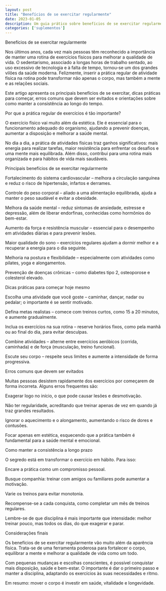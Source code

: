 ```yaml
---
layout: post
title: "Benefícios de se exercitar regularmente"
date: 2023-01-05
description: Um guia prático sobre benefícios de se exercitar regularmente, com dicas acessíveis para o dia a dia.
categories: ['suplementos']
---
```


Benefícios de se exercitar regularmente

Nos últimos anos, cada vez mais pessoas têm reconhecido a importância de manter uma rotina de exercícios físicos para melhorar a qualidade de vida. O sedentarismo, associado a longas horas de trabalho sentado, ao uso excessivo de tecnologia e à falta de tempo, tornou-se um dos grandes vilões da saúde moderna. Felizmente, inserir a prática regular de atividade física na rotina pode transformar não apenas o corpo, mas também a mente e as relações sociais.

Este artigo apresenta os principais benefícios de se exercitar, dicas práticas para começar, erros comuns que devem ser evitados e orientações sobre como manter a consistência ao longo do tempo.

Por que a prática regular de exercícios é tão importante?

O exercício físico vai muito além da estética. Ele é essencial para o funcionamento adequado do organismo, ajudando a prevenir doenças, aumentar a disposição e melhorar a saúde mental.

No dia a dia, a prática de atividades físicas traz ganhos significativos: mais energia para realizar tarefas, maior resistência para enfrentar os desafios e uma mente mais equilibrada. Além disso, contribui para uma rotina mais organizada e para hábitos de vida mais saudáveis.

Principais benefícios de se exercitar regularmente

Fortalecimento do sistema cardiovascular – melhora a circulação sanguínea e reduz o risco de hipertensão, infartos e derrames.

Controle do peso corporal – aliado a uma alimentação equilibrada, ajuda a manter o peso saudável e evitar a obesidade.

Melhora da saúde mental – reduz sintomas de ansiedade, estresse e depressão, além de liberar endorfinas, conhecidas como hormônios do bem-estar.

Aumento da força e resistência muscular – essencial para o desempenho em atividades diárias e para prevenir lesões.

Maior qualidade do sono – exercícios regulares ajudam a dormir melhor e a recuperar a energia para o dia seguinte.

Melhoria na postura e flexibilidade – especialmente com atividades como pilates, yoga e alongamentos.

Prevenção de doenças crônicas – como diabetes tipo 2, osteoporose e colesterol elevado.

Dicas práticas para começar hoje mesmo

Escolha uma atividade que você goste – caminhar, dançar, nadar ou pedalar; o importante é se sentir motivado.

Defina metas realistas – comece com treinos curtos, como 15 a 20 minutos, e aumente gradualmente.

Inclua os exercícios na sua rotina – reserve horários fixos, como pela manhã ou ao final do dia, para evitar desculpas.

Combine atividades – alterne entre exercícios aeróbicos (corrida, caminhada) e de força (musculação, treino funcional).

Escute seu corpo – respeite seus limites e aumente a intensidade de forma progressiva.

Erros comuns que devem ser evitados

Muitas pessoas desistem rapidamente dos exercícios por começarem de forma incorreta. Alguns erros frequentes são:

Exagerar logo no início, o que pode causar lesões e desmotivação.

Não ter regularidade, acreditando que treinar apenas de vez em quando já traz grandes resultados.

Ignorar o aquecimento e o alongamento, aumentando o risco de dores e contusões.

Focar apenas em estética, esquecendo que a prática também é fundamental para a saúde mental e emocional.

Como manter a consistência a longo prazo

O segredo está em transformar o exercício em hábito. Para isso:

Encare a prática como um compromisso pessoal.

Busque companhia: treinar com amigos ou familiares pode aumentar a motivação.

Varie os treinos para evitar monotonia.

Recompense-se a cada conquista, como completar um mês de treinos regulares.

Lembre-se de que disciplina é mais importante que intensidade: melhor treinar pouco, mas todos os dias, do que exagerar e parar.

Considerações finais

Os benefícios de se exercitar regularmente vão muito além da aparência física. Trata-se de uma ferramenta poderosa para fortalecer o corpo, equilibrar a mente e melhorar a qualidade de vida como um todo.

Com pequenas mudanças e escolhas conscientes, é possível conquistar mais disposição, saúde e bem-estar. O importante é dar o primeiro passo e manter a disciplina, adaptando os exercícios às suas necessidades e ritmo.

Em resumo: mover o corpo é investir em saúde, vitalidade e longevidade.
